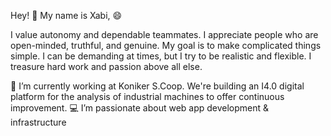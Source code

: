 Hey! 👋
My name is Xabi, 😄

I value autonomy and dependable teammates. I appreciate people who are open-minded, truthful, and genuine. My goal is to make complicated things simple. I can be demanding at times, but I try to be realistic and flexible. I treasure hard work and passion above all else.

👔 I’m currently working at Koniker S.Coop. We're building an I4.0 digital platform for the analysis of industrial machines to offer continuous improvement.
💻 I’m passionate about web app development & infrastructure
